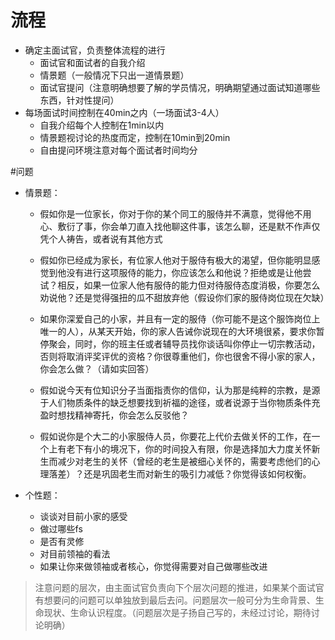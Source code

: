 # 流程

- 确定主面试官，负责整体流程的进行
  - 面试官和面试者的自我介绍
  - 情景题（一般情况下只出一道情景题）
  - 面试官提问（注意明确想要了解的学员情况，明确期望通过面试知道哪些东西，针对性提问）
- 每场面试时间控制在40min之内（一场面试3-4人）
  - 自我介绍每个人控制在1min以内
  - 情景题视讨论的热度而定，控制在10min到20min
  - 自由提问环境注意对每个面试者时间均分

#问题

- 情景题：

  - 假如你是一位家长，你对于你的某个同工的服侍并不满意，觉得他不用心、敷衍了事，你会单刀直入找他聊这件事，该怎么聊，还是默不作声仅凭个人祷告，或者说有其他方式

  - 假如你已经成为家长，有位家人他对于服侍有极大的渴望，但你能明显感觉到他没有进行这项服侍的能力，你应该怎么和他说？拒绝或是让他尝试？相反，如果一位家人他有服侍的能力但对待服侍态度消极，你要怎么劝说他？还是觉得强扭的瓜不甜放弃他（假设你们家的服侍岗位现在欠缺）

  - 如果你深爱自己的小家，并且有一定的服侍（你可能不是这个服饰岗位上唯一的人），从某天开始，你的家人告诫你说现在的大环境很紧，要求你暂停聚会，同时，你的班主任或者辅导员找你谈话叫你停止一切宗教活动，否则将取消评奖评优的资格？你很尊重他们，你也很舍不得小家的家人，你会怎么做？（请如实回答）

  - 假如说今天有位知识分子当面指责你的信仰，认为那是纯粹的宗教，是源于人们物质条件的缺乏想要找到祈福的途径，或者说源于当你物质条件充盈时想找精神寄托，你会怎么反驳他？

  - 假如说你是个大二的小家服侍人员，你要花上代价去做关怀的工作，在一个上有老下有小的境况下，你的时间投入有限，你是选择加大力度关怀新生而减少对老生的关怀（曾经的老生是被细心关怀的，需要考虑他们的心理落差）？还是巩固老生而对新生的吸引力减低？你觉得该如何权衡。

- 个性题：

  - 谈谈对目前小家的感受
  - 做过哪些fs
  - 是否有灵修
  - 对目前领袖的看法
  - 如果让你来做领袖或者核心，你觉得需要对自己做哪些改进

>注意问题的层次，由主面试官负责向下个层次问题的推进，如果某个面试官有想要问的问题可以单独放到最后去问。问题层次一般可分为生命背景、生命现状、生命认识程度。（问题层次是子扬自己写的，未经过讨论，期待讨论明确）
